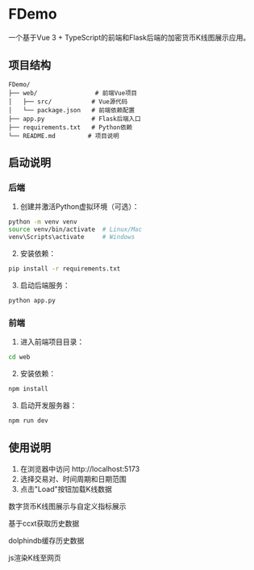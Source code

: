 # FDemo

一个基于Vue 3 + TypeScript的前端和Flask后端的加密货币K线图展示应用。

## 项目结构

```
FDemo/
├── web/                # 前端Vue项目
│   ├── src/           # Vue源代码
│   └── package.json   # 前端依赖配置
├── app.py             # Flask后端入口
├── requirements.txt   # Python依赖
└── README.md         # 项目说明
```

## 启动说明

### 后端

1. 创建并激活Python虚拟环境（可选）：
```bash
python -m venv venv
source venv/bin/activate  # Linux/Mac
venv\Scripts\activate     # Windows
```

2. 安装依赖：
```bash
pip install -r requirements.txt
```

3. 启动后端服务：
```bash
python app.py
```

### 前端

1. 进入前端项目目录：
```bash
cd web
```

2. 安装依赖：
```bash
npm install
```

3. 启动开发服务器：
```bash
npm run dev
```

## 使用说明

1. 在浏览器中访问 http://localhost:5173
2. 选择交易对、时间周期和日期范围
3. 点击"Load"按钮加载K线数据

数字货币K线图展示与自定义指标展示

基于ccxt获取历史数据

dolphindb缓存历史数据

js渲染K线至网页

